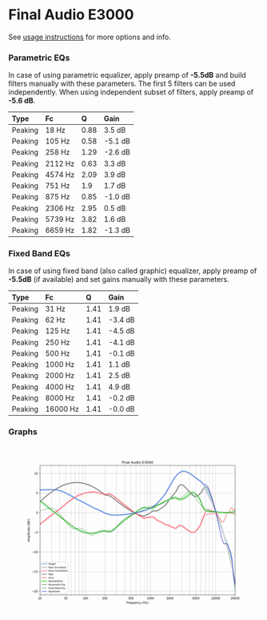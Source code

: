 # Final Audio E3000
See [usage instructions](https://github.com/jaakkopasanen/AutoEq#usage) for more options and info.

### Parametric EQs
In case of using parametric equalizer, apply preamp of **-5.5dB** and build filters manually
with these parameters. The first 5 filters can be used independently.
When using independent subset of filters, apply preamp of **-5.6 dB**.

| Type    | Fc      |    Q | Gain    |
|:--------|:--------|:-----|:--------|
| Peaking | 18 Hz   | 0.88 | 3.5 dB  |
| Peaking | 105 Hz  | 0.58 | -5.1 dB |
| Peaking | 258 Hz  | 1.29 | -2.6 dB |
| Peaking | 2112 Hz | 0.63 | 3.3 dB  |
| Peaking | 4574 Hz | 2.09 | 3.9 dB  |
| Peaking | 751 Hz  | 1.9  | 1.7 dB  |
| Peaking | 875 Hz  | 0.85 | -1.0 dB |
| Peaking | 2306 Hz | 2.95 | 0.5 dB  |
| Peaking | 5739 Hz | 3.82 | 1.6 dB  |
| Peaking | 6659 Hz | 1.82 | -1.3 dB |

### Fixed Band EQs
In case of using fixed band (also called graphic) equalizer, apply preamp of **-5.5dB**
(if available) and set gains manually with these parameters.

| Type    | Fc       |    Q | Gain    |
|:--------|:---------|:-----|:--------|
| Peaking | 31 Hz    | 1.41 | 1.9 dB  |
| Peaking | 62 Hz    | 1.41 | -3.4 dB |
| Peaking | 125 Hz   | 1.41 | -4.5 dB |
| Peaking | 250 Hz   | 1.41 | -4.1 dB |
| Peaking | 500 Hz   | 1.41 | -0.1 dB |
| Peaking | 1000 Hz  | 1.41 | 1.1 dB  |
| Peaking | 2000 Hz  | 1.41 | 2.5 dB  |
| Peaking | 4000 Hz  | 1.41 | 4.9 dB  |
| Peaking | 8000 Hz  | 1.41 | -0.2 dB |
| Peaking | 16000 Hz | 1.41 | -0.0 dB |

### Graphs
![](./Final%20Audio%20E3000.png)